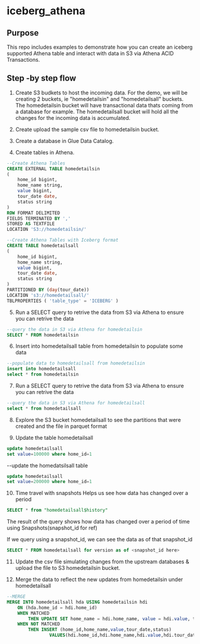 # iceberg_athena

## Purpose

This repo includes examples to demonstrate how you can create an iceberg supported Athena table and interact with data in S3 via Athena ACID Transactions.

## Step -by step flow

1. Create S3 budkets to host the incoming data. 
For the demo, we will be creating 2 buckets, ie "homedetailsin" and "homedetailsall" buckets. The homedetailsin bucket will have transactional data thats coming from a database for example. The homedetailsall bucket will hold all the changes for the incoming data is accumulated. 

2. Create upload the sample csv file to homedetailsin bucket. 

3. Create a database in Glue Data Catalog. 

4. Create tables in Athena. 

```sql
--Create Athena Tables
CREATE EXTERNAL TABLE homedetailsin
(
    home_id bigint,
    home_name string,
    value bigint,
    tour_date date,
    status string
)
ROW FORMAT DELIMITED
FIELDS TERMINATED BY ','
STORED AS TEXTFILE
LOCATION 'S3://homedetailsin/'
```

```sql
--Create Athena Tables with Iceberg format
CREATE TABLE homedetailsall
(
    home_id bigint,
    home_name string,
    value bigint,
    tour_date date,
    status string
)
PARTITIONED BY (day(tour_date))
LOCATION 's3://homedetailsall/'
TBLPROPERTIES ( 'table_type' = 'ICEBERG' )
```

5. Run a SELECT query to retrive the data from S3 via Athena to ensure you can retrive the data

```sql
--query the data in S3 via Athena for homedetailsin
SELECT * FROM homedetailsin
```

6. Insert into homedetailsall table from homedetailsin to populate some data

```sql
--populate data to homedetailsall from homedetailsin
insert into homedetailsall
select * from homedetailsin
```

7. Run a SELECT query to retrive the data from S3 via Athena to ensure you can retrive the data

```sql
--query the data in S3 via Athena for homedetailsall
select * from homedetailsall
```

8. Explore the S3 bucket homedetailsall to see the partitions that were created and the file in parquet format 


9. Update the table homedetailsall

```sql
update homedetailsall
set value=100000 where home_id=1
```

--update the homedatsilsall table

```sql
update homedetailsall
set value=200000 where home_id=1
```

10. Time travel with snapshots 
Helps us see how data has changed over a period

```sql
SELECT * from "homedetailsall$history"
```

The result of the query shows how data has changed over a period of time using Snapshots(snapshot_id for ref)

If we query using a snapshot_id, we can see the data as of that snapshot_id

```sql
SELECT * FROM homedetailsall for version as of <snapshot_id here>
```

11. Update the csv file simulating changes from the upstream databases & upload the file to S3  homedetailsin bucket. 

12. Merge the data to reflect the new updates from homedetailsin under homedetailsall

```sql
--MERGE
MERGE INTO homedetailsall hda USING homedetailsin hdi
    ON (hda.home_id = hdi.home_id)
    WHEN MATCHED
        THEN UPDATE SET home_name = hdi.home_name, value = hdi.value, tour_date = hdi.tour_date, status = hdi.status
    WHEN NOT MATCHED
        THEN INSERT (home_id,home_name,value,tour_date,status)
                VALUES(hdi.home_id,hdi.home_name,hdi.value,hdi.tour_date,hdi.status)
```